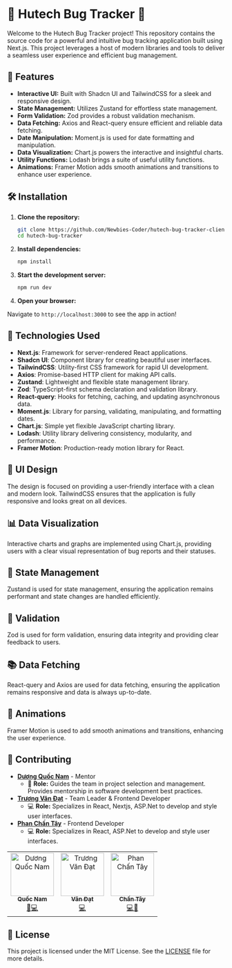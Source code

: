 # 🐞 Hutech Bug Tracker 🐞

Welcome to the Hutech Bug Tracker project! This repository contains the source code for a powerful and intuitive bug tracking application built using Next.js. This project leverages a host of modern libraries and tools to deliver a seamless user experience and efficient bug management.

## 🚀 Features

- **Interactive UI:** Built with Shadcn UI and TailwindCSS for a sleek and responsive design.
- **State Management:** Utilizes Zustand for effortless state management.
- **Form Validation:** Zod provides a robust validation mechanism.
- **Data Fetching:** Axios and React-query ensure efficient and reliable data fetching.
- **Date Manipulation:** Moment.js is used for date formatting and manipulation.
- **Data Visualization:** Chart.js powers the interactive and insightful charts.
- **Utility Functions:** Lodash brings a suite of useful utility functions.
- **Animations:** Framer Motion adds smooth animations and transitions to enhance user experience.

## 🛠️ Installation

1. **Clone the repository:**

   ```bash
   git clone https://github.com/Newbies-Coder/hutech-bug-tracker-client.git
   cd hutech-bug-tracker
   ```

2. **Install dependencies:**

   ```bash
   npm install
   ```

3. **Start the development server:**

   ```bash
   npm run dev
   ```

4. **Open your browser:**

Navigate to `http://localhost:3000` to see the app in action!

## 🧰 Technologies Used

- **Next.js**: Framework for server-rendered React applications.
- **Shadcn UI**: Component library for creating beautiful user interfaces.
- **TailwindCSS**: Utility-first CSS framework for rapid UI development.
- **Axios**: Promise-based HTTP client for making API calls.
- **Zustand**: Lightweight and flexible state management library.
- **Zod**: TypeScript-first schema declaration and validation library.
- **React-query**: Hooks for fetching, caching, and updating asynchronous data.
- **Moment.js**: Library for parsing, validating, manipulating, and formatting dates.
- **Chart.js**: Simple yet flexible JavaScript charting library.
- **Lodash**: Utility library delivering consistency, modularity, and performance.
- **Framer Motion**: Production-ready motion library for React.

## 🎨 UI Design

The design is focused on providing a user-friendly interface with a clean and modern look. TailwindCSS ensures that the application is fully responsive and looks great on all devices.

## 📊 Data Visualization

Interactive charts and graphs are implemented using Chart.js, providing users with a clear visual representation of bug reports and their statuses.

## 🔄 State Management

Zustand is used for state management, ensuring the application remains performant and state changes are handled efficiently.

## 🚦 Validation

Zod is used for form validation, ensuring data integrity and providing clear feedback to users.

## 📚 Data Fetching

React-query and Axios are used for data fetching, ensuring the application remains responsive and data is always up-to-date.

## 🌟 Animations

Framer Motion is used to add smooth animations and transitions, enhancing the user experience.

## 🤝 Contributing

- **[Dương Quốc Nam](https://github.com/qoucname2202)** - Mentor
  - 📖 **Role:** Guides the team in project selection and management. Provides mentorship in software development best practices.
- **[Trương Văn Đạt](https://github.com/dattv23)** - Team Leader & Frontend Developer
  - 💻 **Role:** Specializes in React, Nextjs, ASP.Net to develop and style user interfaces.
- **[Phan Chấn Tây](https://github.com/chantay123)** - Frontend Developer
  - 💻 **Role:** Specializes in React, ASP.Net to develop and style user interfaces.

<table align="center">
  <tbody>
	<tr>
		<td align="center"><a href="https://github.com/qoucname2202"><img src="https://avatars.githubusercontent.com/qoucname2202" width="100px;" alt="Dương Quốc Nam"/><br/><sub><b>Quốc Nam</b></sub></a><br/><a href="https://github.com/qoucname2202" title="Document">📝</a><a href="https://github.com/qoucname2202" title="Code">💻</a></td>
    <td align="center"><a href="https://github.com/dattv23"><img src="https://avatars.githubusercontent.com/dattv23" width="100px;" alt="Trương Văn Đạt"/><br/><sub><b>Văn Đạt</b></sub></a><br/><a href="https://github.com/dattv23" title="Code">💻</a></td>
		<td align="center"><a href="https://github.com/chantay123"><img src="https://avatars.githubusercontent.com/chantay123" width="100px;" alt="Phan Chấn Tây" /><br/><sub><b>Chấn Tây</b></sub></a><br/><a href="https://github.com/chantay123" title="Code">💻</a><a href="https://github.com/chantay123" title="Design">🎨</a></td>
	</tr>
	</tbody>
</table>

## 📝 License

This project is licensed under the MIT License. See the [LICENSE](LICENSE) file for more details.
